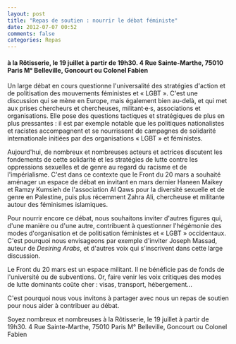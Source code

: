 ```yaml
---
layout: post
title: "Repas de soutien : nourrir le débat féministe"
date: 2012-07-07 00:52
comments: false
categories: Repas
---
```


#### à la Rôtisserie, le 19 juillet à partir de 19h30. 4 Rue Sainte-Marthe, 75010 Paris M° Belleville, Goncourt ou Colonel Fabien

Un large débat en cours questionne l'universalité des stratégies d'action et de politisation des mouvements féministes et « LGBT ». C'est une discussion qui se mène en Europe, mais également bien au-delà, et qui met aux prises chercheurs et chercheuses, militant·e·s, associations et organisations. Elle pose des questions tactiques et stratégiques de plus en plus pressantes : il est par exemple notable que les politiques nationalistes et racistes accompagnent et se nourrissent de campagnes de solidarité internationale initiées par des organisations « LGBT » et féministes.

<!-- more -->

Aujourd'hui, de nombreux et nombreuses acteurs et actrices discutent les fondements de cette solidarité et les stratégies de lutte contre les oppressions sexuelles et de genre au regard du racisme et de l'impérialisme. C'est dans ce contexte que le Front du 20 mars a souhaité aménager un espace de débat en invitant en mars dernier Haneen Maikey et Ramzy Kumsieh de l'association Al Qaws pour la diversité sexuelle et de genre en Palestine, puis plus récemment Zahra Ali, chercheuse et militante autour des féminismes islamiques.

Pour nourrir encore ce débat, nous souhaitons inviter d'autres figures qui, d'une manière ou d'une autre, contribuent à questionner l'hégémonie des modes d'organisation et de politisation féministes et « LGBT » occidentaux. C'est pourquoi nous envisageons par exemple d'inviter Joseph Massad, auteur de _Desiring Arabs_, et d'autres voix qui s'inscrivent dans cette large discussion.

Le Front du 20 mars est un espace militant. Il ne bénéficie pas de fonds de l'université ou de subventions. Or, faire venir les voix critiques des modes de lutte dominants coûte cher : visas, transport, hébergement...

C'est pourquoi nous vous invitons à partager avec nous un repas de soutien pour nous aider à contribuer au débat.

Soyez nombreux et nombreuses à la Rôtisserie, le 19 juillet à partir de 19h30. 4 Rue Sainte-Marthe, 75010 Paris M° Belleville, Goncourt ou Colonel Fabien